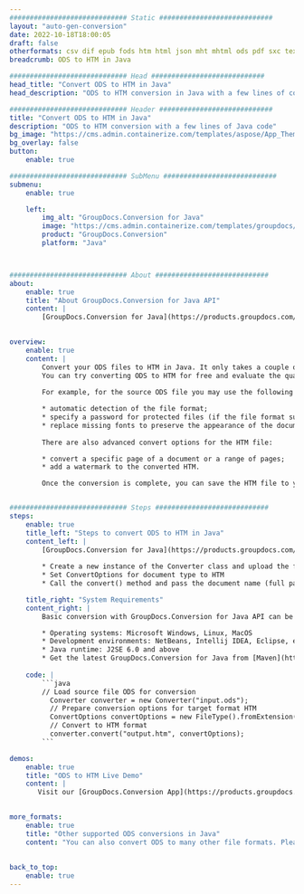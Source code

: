 ```yaml
---
############################# Static ############################
layout: "auto-gen-conversion"
date: 2022-10-18T18:00:05
draft: false
otherformats: csv dif epub fods htm html json mht mhtml ods pdf sxc tex tsv xlam xls xlsb xlsm xlsx xlt xltm xltx xml xps
breadcrumb: ODS to HTM in Java

############################# Head ############################
head_title: "Convert ODS to HTM in Java"
head_description: "ODS to HTM conversion in Java with a few lines of code. Convert over 160 file formats using the GroupDocs document conversion API for Java"

############################# Header ############################
title: "Convert ODS to HTM in Java"
description: "ODS to HTM conversion with a few lines of Java code"
bg_image: "https://cms.admin.containerize.com/templates/aspose/App_Themes/V3/images/bg/header1.png"
bg_overlay: false
button:
    enable: true

############################# SubMenu ############################
submenu:
    enable: true

    left:
        img_alt: "GroupDocs.Conversion for Java"
        image: "https://cms.admin.containerize.com/templates/groupdocs/images/product-logos/90x90-noborder/groupdocs-conversion-java.png"
        product: "GroupDocs.Conversion"
        platform: "Java"



############################# About ############################
about:
    enable: true
    title: "About GroupDocs.Conversion for Java API"
    content: |
        [GroupDocs.Conversion for Java](https://products.groupdocs.com/conversion/java/) is an advanced file format conversion API for converting between popular image and document formats such as Microsoft Office, OpenDocument, PDF, HTML, email, CAD. and much more with just a few lines of code. The native API automatically detects the formats of the original documents and offers many options for customizing the converted documents. Along with the function of extracting information from a document, it also supports caching of the conversion results to the local disk by default. However, any type of cache storage can be supported by implementing the appropriate interfaces - Amazon S3, Dropbox, Google Drive, Windows Azure, Reddis, or any others.
    

overview:
    enable: true
    content: |
        Convert your ODS files to HTM in Java. It only takes a couple of lines of Java code on any platform of your choice, such as Windows, Linux, macOS.
        You can try converting ODS to HTM for free and evaluate the quality of the conversion results. Along with simple file conversion scripts, you can try more sophisticated options for loading the ODS source file and storing the HTM output. 
        
        For example, for the source ODS file you may use the following load options:

        * automatic detection of the file format;
        * specify a password for protected files (if the file format supports it);
        * replace missing fonts to preserve the appearance of the document.
        
        There are also advanced convert options for the HTM file:

        * convert a specific page of a document or a range of pages;
        * add a watermark to the converted HTM.

        Once the conversion is complete, you can save the HTM file to your local file path or to any third party storage such as FTP, Amazon S3, Google Drive, Dropbox etc. Please note - to convert ODS to HTM, you do not need to install any additional software, such as MS Office, Open Office, Adobe Acrobat Reader etc.


############################# Steps ############################
steps:
    enable: true
    title_left: "Steps to convert ODS to HTM in Java"
    content_left: |
        [GroupDocs.Conversion for Java](https://products.groupdocs.com/conversion/java/) allows developers to easily convert ODS file to HTM with a few lines of code.
        
        * Create a new instance of the Converter class and upload the file ODS with the full path
        * Set ConvertOptions for document type to HTM
        * Call the convert() method and pass the document name (full path) and format (HTM) as a parameter

    title_right: "System Requirements"
    content_right: |
        Basic conversion with GroupDocs.Conversion for Java API can be done with just a few lines of code. Our APIs are supported on all major platforms and operating systems. Before executing the code below, make sure you have the following prerequisites installed on your system.

        * Operating systems: Microsoft Windows, Linux, MacOS
        * Development environments: NetBeans, Intellij IDEA, Eclipse, etc.
        * Java runtime: J2SE 6.0 and above
        * Get the latest GroupDocs.Conversion for Java from [Maven](https://repository.groupdocs.com/webapp/#/artifacts/browse/tree/General/repo/com/groupdocs/groupdocs-conversion)
         
    code: |
        ```java    
        // Load source file ODS for conversion
          Converter converter = new Converter("input.ods");
          // Prepare conversion options for target format HTM
          ConvertOptions convertOptions = new FileType().fromExtension("htm").getConvertOptions();
          // Convert to HTM format
          converter.convert("output.htm", convertOptions);
        ```

demos:
    enable: true
    title: "ODS to HTM Live Demo"
    content: |
       Visit our [GroupDocs.Conversion App](https://products.groupdocs.app/conversion/family) website and try ODS to HTM conversion now. The free demo has the following benefits
          

more_formats:
    enable: true
    title: "Other supported ODS conversions in Java"
    content: "You can also convert ODS to many other file formats. Please see the list below."
       
       
back_to_top:
    enable: true
---
```

